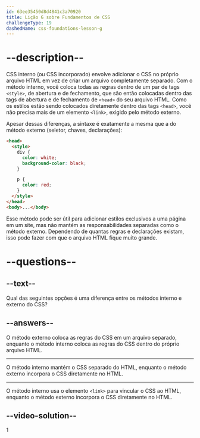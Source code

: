 ```yaml
---
id: 63ee35450d8d4841c3a70920
title: Lição G sobre Fundamentos de CSS
challengeType: 19
dashedName: css-foundations-lesson-g
---
```


# --description--

CSS interno (ou CSS incorporado) envolve adicionar o CSS no próprio arquivo HTML em vez de criar um arquivo completamente separado. Com o método interno, você coloca todas as regras dentro de um par de tags `<style>`, de abertura e de fechamento, que são então colocadas dentro das tags de abertura e de fechamento de `<head>` do seu arquivo HTML. Como os estilos estão sendo colocados diretamente dentro das tags `<head>`, você não precisa mais de um elemento `<link>`, exigido pelo método externo.

Apesar dessas diferenças, a sintaxe é exatamente a mesma que a do método externo (seletor, chaves, declarações):

```html
<head>
  <style>
    div {
      color: white;
      background-color: black;
    }

    p {
      color: red;
    }
  </style>
</head>
<body>...</body>
```

Esse método pode ser útil para adicionar estilos exclusivos a uma página em um site, mas não mantém as responsabilidades separadas como o método externo. Dependendo de quantas regras e declarações existam, isso pode fazer com que o arquivo HTML fique muito grande.

# --questions--

## --text--

Qual das seguintes opções é uma diferença entre os métodos interno e externo do CSS?

## --answers--

O método externo coloca as regras do CSS em um arquivo separado, enquanto o método interno coloca as regras do CSS dentro do próprio arquivo HTML.

---

O método interno mantém o CSS separado do HTML, enquanto o método externo incorpora o CSS diretamente no HTML.

---

O método interno usa o elemento `<link>` para vincular o CSS ao HTML, enquanto o método externo incorpora o CSS diretamente no HTML.


## --video-solution--

1
